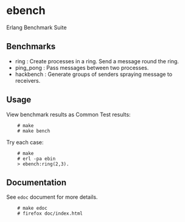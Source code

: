 ebench
======

Erlang Benchmark Suite

Benchmarks
----------

 * ring : Create processes in a ring. Send a message round the ring.
 * ping_pong : Pass messages between two processes.
 * hackbench : Generate groups of senders spraying message to receivers.

Usage
-----

View benchmark results as Common Test results:

        # make
        # make bench

Try each case:

        # make
        # erl -pa ebin
        > ebench:ring(2,3).


Documentation
-------------

See `edoc` document for more details.

        # make edoc
        # firefox doc/index.html

